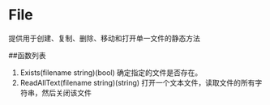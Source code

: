 # File
提供用于创建、复制、删除、移动和打开单一文件的静态方法

##函数列表

1. Exists(filename string)(bool)
确定指定的文件是否存在。
2. ReadAllText(filename string)(string)
打开一个文本文件，读取文件的所有字符串，然后关闭该文件
